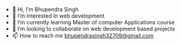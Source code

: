 - 👋 Hi, I’m Bhupendra Singh
- 👀 I’m interested in web development 
- 🌱 I’m currently learning Master of computer Applications course
- 💞️ I’m looking to collaborate on web development based projects
- 📫 How to reach me bhupendrasingh32709@gmail.com

<!---
bhupen9927/bhupen9927 is a ✨ special ✨ repository because its `README.md` (this file) appears on your GitHub profile.
You can click the Preview link to take a look at your changes.
--->
